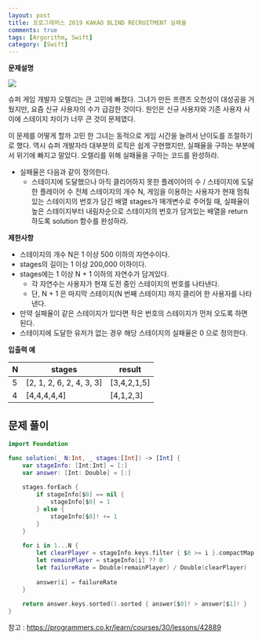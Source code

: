 ```yaml
---
layout: post
title: 프로그래머스 2019 KAKAO BLIND RECRUITMENT 실패율
comments: true
tags: [Argorithm, Swift]
category: [Swift]
---
```


**문제설명**

<img src = "https://grepp-programmers.s3.amazonaws.com/files/production/bde471d8ac/48ddf1cc-c4ea-499d-b431-9727ee799191.png">

슈퍼 게임 개발자 오렐리는 큰 고민에 빠졌다. 그녀가 만든 프랜즈 오천성이 대성공을 거뒀지만, 요즘 신규 사용자의 수가 급감한 것이다. 원인은 신규 사용자와 기존 사용자 사이에 스테이지 차이가 너무 큰 것이 문제였다.

이 문제를 어떻게 할까 고민 한 그녀는 동적으로 게임 시간을 늘려서 난이도를 조절하기로 했다. 역시 슈퍼 개발자라 대부분의 로직은 쉽게 구현했지만, 실패율을 구하는 부분에서 위기에 빠지고 말았다. 오렐리를 위해 실패율을 구하는 코드를 완성하라.

- 실패율은 다음과 같이 정의한다.
    - 스테이지에 도달했으나 아직 클리어하지 못한 플레이어의 수 / 스테이지에 도달한 플레이어 수
전체 스테이지의 개수 N, 게임을 이용하는 사용자가 현재 멈춰있는 스테이지의 번호가 담긴 배열 stages가 매개변수로 주어질 때, 실패율이 높은 스테이지부터 내림차순으로 스테이지의 번호가 담겨있는 배열을 return 하도록 solution 함수를 완성하라.

**제한사항**

- 스테이지의 개수 N은 1 이상 500 이하의 자연수이다.
- stages의 길이는 1 이상 200,000 이하이다.
- stages에는 1 이상 N + 1 이하의 자연수가 담겨있다.
    - 각 자연수는 사용자가 현재 도전 중인 스테이지의 번호를 나타낸다.
    - 단, N + 1 은 마지막 스테이지(N 번째 스테이지) 까지 클리어 한 사용자를 나타낸다.
- 만약 실패율이 같은 스테이지가 있다면 작은 번호의 스테이지가 먼저 오도록 하면 된다.
- 스테이지에 도달한 유저가 없는 경우 해당 스테이지의 실패율은 0 으로 정의한다.

**입출력 예**

|N |	stages |	result |
|---|---|---|
|5 |	[2, 1, 2, 6, 2, 4, 3, 3] |	[3,4,2,1,5]|
|4 |	[4,4,4,4,4] |	[4,1,2,3] |


## 문제 풀이

```swift
import Foundation

func solution(_ N:Int, _ stages:[Int]) -> [Int] {
    var stageInfo: [Int:Int] = [:]
    var answer: [Int: Double] = [:]
    
    stages.forEach {
        if stageInfo[$0] == nil {
            stageInfo[$0] = 1
        } else {
            stageInfo[$0]! += 1
        }
    }
    
    for i in 1...N {
        let clearPlayer = stageInfo.keys.filter { $0 >= i }.compactMap { stageInfo[$0] }.reduce(0, +)
        let remainPlayer = stageInfo[i] ?? 0
        let failureRate = Double(remainPlayer) / Double(clearPlayer)
        
        answer[i] = failureRate
    }
    
    return answer.keys.sorted().sorted { answer[$0]! > answer[$1]! }
}
```


참고 : <https://programmers.co.kr/learn/courses/30/lessons/42889>